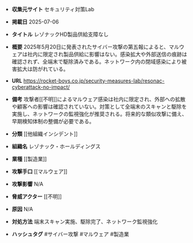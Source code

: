 - **収集元サイト**
セキュリティ対策Lab

- **掲載日**
2025-07-06

- **タイトル**
レゾナックHD製品供給支障なし

- **概要**
2025年5月20日に発表されたサイバー攻撃の第五報によると、マルウェアは社内に限定され製品供給に影響はない。感染拡大や外部送信の痕跡は確認されず、全端末で駆除済みである。ネットワーク内の閉域感染により被害拡大は防がれている。

- **URL**
https://rocket-boys.co.jp/security-measures-lab/resonac-cyberattack-no-impact/

- **備考**
攻撃者[[不明]]によるマルウェア感染は社内に限定され、外部への拡散や顧客への影響は確認されていない。対策として全端末のスキャンと駆除を実施し、ネットワークの監視強化が推奨される。将来的な類似攻撃に備え、早期検知体制の整備が必要である。

- **分類**
[[他組織インシデント]]

- **組織名**
レゾナック・ホールディングス

- **業種**
[[製造業]]

- **攻撃手口**
[[マルウェア]]

- **攻撃影響**
N/A

- **脅威アクター**
[[不明]]

- **原因**
N/A

- **対処方法**
端末スキャン実施、駆除完了、ネットワーク監視強化

- **ハッシュタグ**
#サイバー攻撃 #マルウェア #製造業
